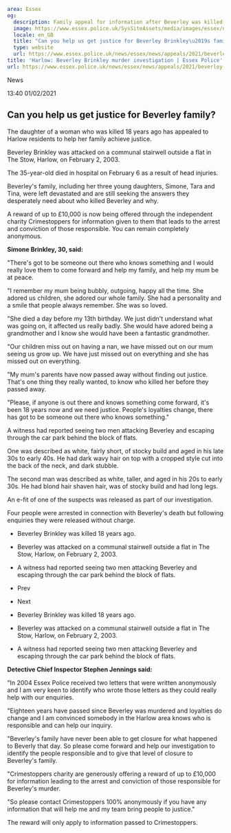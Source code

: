 ```yaml
area: Essex
og:
  description: Family appeal for information after Beverley was killed 18 years ago.
  image: https://www.essex.police.uk/SysSiteAssets/media/images/essex/news/news/2021/02-february/20210102-beverley-brinkley-600x370.jpg?crop=(0,11,600,327)&amp;w=600&amp;h=300&amp;scale=both
  locale: en_GB
  title: "Can you help us get justice for Beverley Brinkley\u2019s family?"
  type: website
  url: https://www.essex.police.uk/news/essex/news/appeals/2021/beverley-brinkley/
title: 'Harlow: Beverley Brinkley murder investigation | Essex Police'
url: https://www.essex.police.uk/news/essex/news/appeals/2021/beverley-brinkley/
```

News

13:40 01/02/2021

## Can you help us get justice for Beverley family?

The daughter of a woman who was killed 18 years ago has appealed to Harlow residents to help her family achieve justice.

Beverley Brinkley was attacked on a communal stairwell outside a flat in The Stow, Harlow, on February 2, 2003.

The 35-year-old died in hospital on February 6 as a result of head injuries.

Beverley's family, including her three young daughters, Simone, Tara and Tina, were left devastated and are still seeking the answers they desperately need about who killed Beverley and why.

A reward of up to £10,000 is now being offered through the independent charity Crimestoppers for information given to them that leads to the arrest and conviction of those responsible. You can remain completely anonymous.

**Simone Brinkley, 30, said:**

"There's got to be someone out there who knows something and I would really love them to come forward and help my family, and help my mum be at peace.

"I remember my mum being bubbly, outgoing, happy all the time. She adored us children, she adored our whole family. She had a personality and a smile that people always remember. She was so loved.

"She died a day before my 13th birthday. We just didn't understand what was going on, it affected us really badly. She would have adored being a grandmother and I know she would have been a fantastic grandmother.

"Our children miss out on having a nan, we have missed out on our mum seeing us grow up. We have just missed out on everything and she has missed out on everything.

"My mum's parents have now passed away without finding out justice. That's one thing they really wanted, to know who killed her before they passed away.

"Please, if anyone is out there and knows something come forward, it's been 18 years now and we need justice. People's loyalties change, there has got to be someone out there who knows something."

A witness had reported seeing two men attacking Beverley and escaping through the car park behind the block of flats.

One was described as white, fairly short, of stocky build and aged in his late 30s to early 40s. He had dark wavy hair on top with a cropped style cut into the back of the neck, and dark stubble.

The second man was described as white, taller, and aged in his 20s to early 30s. He had blond hair shaven hair, was of stocky build and had long legs.

An e-fit of one of the suspects was released as part of our investigation.

Four people were arrested in connection with Beverley's death but following enquiries they were released without charge.

 * Beverley Brinkley was killed 18 years ago.

 * Beverley was attacked on a communal stairwell outside a flat in The Stow, Harlow, on February 2, 2003.

 * A witness had reported seeing two men attacking Beverley and escaping through the car park behind the block of flats.

 * Prev
 * Next

 * Beverley Brinkley was killed 18 years ago.

 * Beverley was attacked on a communal stairwell outside a flat in The Stow, Harlow, on February 2, 2003.

 * A witness had reported seeing two men attacking Beverley and escaping through the car park behind the block of flats.

**Detective Chief Inspector Stephen Jennings said:**

"In 2004 Essex Police received two letters that were written anonymously and I am very keen to identify who wrote those letters as they could really help with our enquiries.

"Eighteen years have passed since Beverley was murdered and loyalties do change and I am convinced somebody in the Harlow area knows who is responsible and can help our inquiry.

"Beverley's family have never been able to get closure for what happened to Beverly that day. So please come forward and help our investigation to identify the people responsible and to give that level of closure to Beverley's family.

"Crimestoppers charity are generously offering a reward of up to £10,000 for information leading to the arrest and conviction of those responsible for Beverley's murder.

"So please contact Crimestoppers 100% anonymously if you have any information that will help me and my team bring people to justice."

The reward will only apply to information passed to Crimestoppers.
